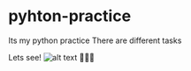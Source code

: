 # pyhton-practice
 
Its my python practice
There are different tasks

Lets see!
![alt text](https://shwanoff.ru/wp-content/uploads/2019/02/Python-programming.jpg)
🐍🐍🐍
